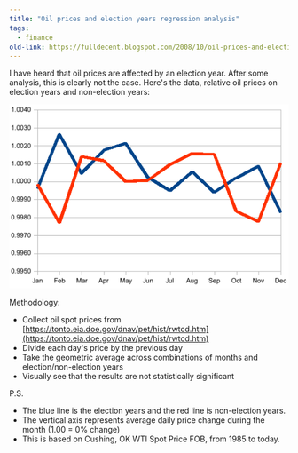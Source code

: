 ```yaml
---
title: "Oil prices and election years regression analysis"
tags: 
  - finance	
old-link: https://fulldecent.blogspot.com/2008/10/oil-prices-and-election-years.html
---
```


I have heard that oil prices are affected by an election year. After some analysis, this is clearly not the case. Here's the data, relative oil prices on election years and non-election years:

![Oil prices and election years](assets/images/2008-10-01-oil-prices-and-election-years.png)

Methodology:

- Collect oil spot prices from [https://tonto.eia.doe.gov/dnav/pet/hist/rwtcd.htm](https://tonto.eia.doe.gov/dnav/pet/hist/rwtcd.htm)
- Divide each day's price by the previous day
- Take the geometric average across combinations of months and election/non-election years
- Visually see that the results are not statistically significant

P.S.

- The blue line is the election years and the red line is non-election years.
- The vertical axis represents average daily price change during the month (1.00 = 0% change)
- This is based on Cushing, OK WTI Spot Price FOB, from 1985 to today.